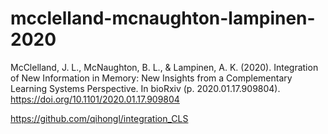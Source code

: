 # mcclelland-mcnaughton-lampinen-2020
McClelland, J. L., McNaughton, B. L., &amp; Lampinen, A. K. (2020). Integration of New Information in Memory: New Insights from a Complementary Learning Systems Perspective. In bioRxiv (p. 2020.01.17.909804). https://doi.org/10.1101/2020.01.17.909804


https://github.com/qihongl/integration_CLS
